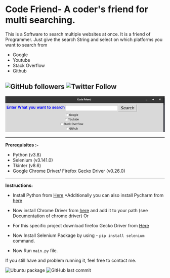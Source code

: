 # Code Friend- A coder's friend for multi searching.

This is a Software to search multiple websites at once. It is a friend of Programmer. Just give the search String and select on which platforms you want to search from

- Google
- Youtube
- Stack Overflow
- Github

## ![GitHub followers](https://img.shields.io/github/followers/skyrunner360?label=Follow&style=social) ![Twitter Follow](https://img.shields.io/twitter/follow/skyrunner360?style=social)

![Alt text](./sample-image-code-friend "Interface")

---

**Prerequisites :-**

- Python (v3.8)
- Selenium (v3.141.0)
- Tkinter (v8.6)
- Google Chrome Driver/ Firefox Gecko Driver (v0.26.0)

---

**Instructions:**

- Install Python from [Here](https://www.python.org/downloads/ "Download Python")
  \*Additionally you can also install Pycharm from [here](https://www.jetbrains.com/pycharm/download/ "Download Pycharm")

- Now install Chrome Driver from [here](https://chromedriver.chromium.org/ "Download Chrome Driver")
  and add it to your path (see Documentation of chrome driver)
  Or
- For this specific project download firefox Gecko Driver from [Here](https://github.com/mozilla/geckodriver "Download Gecko Driver")

- Now Install Selenium Package by using - `pip install selenium` command.

- Now Run `main.py` file.

If you still have and problem running it, feel free to contact me.

![Ubuntu package](https://img.shields.io/ubuntu/v/sc) ![GitHub last commit](https://img.shields.io/github/last-commit/skyrunner360/Code_Friend)
